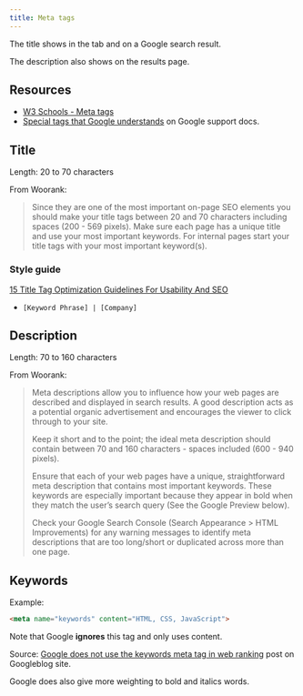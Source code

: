 ```yaml
---
title: Meta tags
---
```


The title shows in the tab and on a Google search result.

The description also shows on the results page.


## Resources

- [W3 Schools - Meta tags](https://www.w3schools.com/tags/tag_meta.asp)
- [Special tags that Google understands](https://support.google.com/webmasters/answer/79812?hl=en) on Google support docs.


## Title


Length: 20 to 70 characters

From Woorank:

> Since they are one of the most important on-page SEO elements you should make your title tags between 20 and 70 characters including spaces (200 - 569 pixels). Make sure each page has a unique title and use your most important keywords. For internal pages start your title tags with your most important keyword(s).


### Style guide


[15 Title Tag Optimization Guidelines For Usability And SEO](https://www.woorank.com/en/blog/15-title-tag-optimization-guidelines-for-usability-and-seo)

- `[Keyword Phrase] | [Company]`


## Description

Length: 70 to 160 characters

From Woorank:

> Meta descriptions allow you to influence how your web pages are described and displayed in search results. A good description acts as a potential organic advertisement and encourages the viewer to click through to your site.
>
> Keep it short and to the point; the ideal meta description should contain between 70 and 160 characters - spaces included (600 - 940 pixels).
>
> Ensure that each of your web pages have a unique, straightforward meta description that contains most important keywords. These keywords are especially important because they appear in bold when they match the user’s search query (See the Google Preview below).
>
> Check your Google Search Console (Search Appearance > HTML Improvements) for any warning messages to identify meta descriptions that are too long/short or duplicated across more than one page.


## Keywords

Example:

```html
<meta name="keywords" content="HTML, CSS, JavaScript">
```

Note that Google **ignores** this tag and only uses content.

Source: [Google does not use the keywords meta tag in web ranking](https://webmasters.googleblog.com/2009/09/google-does-not-use-keywords-meta-tag.html) post on Googleblog site.

Google does also give more weighting to bold and italics words.

